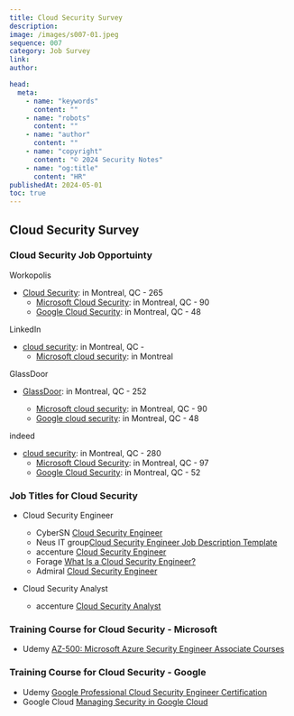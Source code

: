 ```yaml
---
title: Cloud Security Survey
description:
image: /images/s007-01.jpeg
sequence: 007
category: Job Survey
link:
author:

head:
  meta:
    - name: "keywords"
      content: ""
    - name: "robots"
      content: ""
    - name: "author"
      content: ""
    - name: "copyright"
      content: "© 2024 Security Notes"
    - name: "og:title"
      content: "HR"
publishedAt: 2024-05-01
toc: true
---
```


## Cloud Security Survey

### Cloud Security Job Opportuinty

Workopolis

- <a href="https://www.workopolis.com/search?q=cloud+security&l=Montr%C3%A9al%2C+QC">Cloud Security</a>: in Montreal, QC - 265
  - <a href="https://www.workopolis.com/search?q=Microsoft+cloud+security&l=Montr%C3%A9al%2C+QC">Microsoft Cloud Security</a>: in Montreal, QC - 90
  - <a href="https://www.workopolis.com/search?q=Google+cloud+security&l=Montr%C3%A9al%2C+QC">Google Cloud Security</a>: in Montreal, QC - 48

LinkedIn

- <a href="https://www.linkedin.com/jobs/search/?currentJobId=3888114909&geoId=&keywords=cloud%20security&location=Montreal%2C%20QC&originalSubdomain=ca">cloud security</a>: in Montreal, QC -
  - <a href="https://www.linkedin.com/jobs/search/?currentJobId=3785351389&geoId=101330853&keywords=microsoft%20cloud%20security&location=Montreal%2C%20Quebec%2C%20Canada&origin=JOB_SEARCH_PAGE_SEARCH_BUTTON&originalSubdomain=ca&refresh=true">Microsoft cloud security</a>: in Montreal

GlassDoor

- <a href="https://www.glassdoor.ca/Job/montreal-qc-canada-cloud-security-jobs-SRCH_IL.0,18_IC2296722_KO19,33.htm">GlassDoor</a>: in Montreal, QC - 252

  - <a href="https://www.glassdoor.ca/Job/montreal-qc-canada-microsoft-cloud-security-jobs-SRCH_IL.0,18_IC2296722_KO19,43.htm">Microsoft cloud security</a>: in Montreal, QC - 90
  - <a href="https://www.glassdoor.ca/Job/montreal-qc-google-cloud-security-jobs-SRCH_IL.0,11_IC2296722_KO12,33.htm">Google cloud security</a>: in Montreal, QC - 48

indeed

- <a href="https://ca.indeed.com/jobs?q=cloud+security&l=Montr%C3%A9al%2C+QC&from=searchOnDesktopSerp&vjk=f0b1d8173f388bfa">cloud security</a>: in Montreal, QC - 280
  - <a href="https://ca.indeed.com/jobs?q=Microsoft+cloud+security&l=Montr%C3%A9al%2C+QC&from=searchOnDesktopSerp&vjk=bae66b2d5aa1e9c8">Microsoft Cloud Security</a>: in Montreal, QC - 97
  - <a href="https://ca.indeed.com/jobs?q=Google+cloud+security&l=Montr%C3%A9al%2C+QC&from=searchOnDesktopSerp&vjk=fd7d37bc745e3087">Google Cloud Security</a>: in Montreal, QC - 52

### Job Titles for Cloud Security

- Cloud Security Engineer

  - CyberSN <a href="https://cybersn.com/role/cloud-security-engineer/">Cloud Security Engineer</a>
  - Neus IT group<a href="https://nexusitgroup.com/job-descriptions/cybersecurity/cloud-security-engineer-2">Cloud Security Engineer Job Description Template</a>
  - accenture <a href="https://www.accenture.com/us-en/careers/jobdetails?id=11734933_en">Cloud Security Engineer</a>
  - Forage <a href="https://www.theforage.com/blog/careers/cloud-security-engineer">What Is a Cloud Security Engineer?</a>
  - Admiral <a href="https://www.admiraljobs.co.uk/job/cloud-security-engineer-in-cardiff-jid-487">Cloud Security Engineer</a>

- Cloud Security Analyst
  - accenture <a href="https://www.accenture.com/th-en/careers/jobdetails?id=R00056954_en">Cloud Security Analyst</a>

### Training Course for Cloud Security - Microsoft

- Udemy <a href="https://www.udemy.com/topic/microsoft-az-500/?utm_source=adwords&utm_medium=udemyads&utm_campaign=DSA_Catchall_la.EN_cc.ROW&campaigntype=Search&portfolio=ROW-English&language=EN&product=Course&test=&audience=DSA&topic=&priority=&utm_content=deal4584&utm_term=_._ag_88010211481_._ad_535397282061_._kw__._de_c_._dm__._pl__._ti_dsa-391960110676_._li_9040285_._pd__._&matchtype=&gad_source=1&gclid=Cj0KCQjwir2xBhC_ARIsAMTXk84CxqP11xvvXnOYvLPiWBENAHVOrJB5yd60GG2jIgJk1fJqYbmrC8caAs-jEALw_wcB">AZ-500: Microsoft Azure Security Engineer Associate Courses</a>

### Training Course for Cloud Security - Google

- Udemy <a href="https://www.udemy.com/course/google-cloud-gcp-professional-cloud-security-engineer-certification/?utm_source=adwords&utm_medium=udemyads&utm_campaign=LongTail_la.EN_cc.ROW&campaigntype=Search&portfolio=ROW-English&language=EN&product=Course&test=&audience=DSA&topic=&priority=&utm_content=deal4584&utm_term=_._ag_77879423894_._ad_535397245857_._kw__._de_c_._dm__._pl__._ti_dsa-1007766171032_._li_9040285_._pd__._&matchtype=&gad_source=1&gclid=Cj0KCQjwir2xBhC_ARIsAMTXk85LJCTAgyh2KpuoQQlOsw83m5rOM6o6BAikB42aDsiCHKVeFlekzb4aAukUEALw_wcB&couponCode=2021PM20">Google Professional Cloud Security Engineer Certification</a>
- Google Cloud <a href="https://www.cloudskillsboost.google/course_templates/21">Managing Security in Google Cloud</a>
